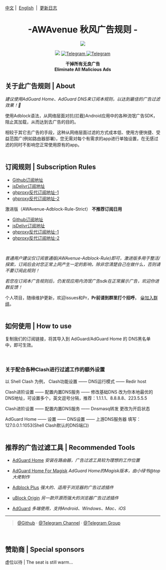 <div align="left">
<a href="/README.md">中文</a>&nbsp;|&nbsp;
<a href="/README_en-US.md">English</a> &nbsp;|&nbsp;
<a href="/README_Update.md">更新日志</a> 
</div>




<h1 align="center">-AWAvenue 秋风广告规则 -</h1>

<p align="center">
   <img src="https://raw.githubusercontent.com/TG-Twilight/AWAvenue-Adblock-Rule/main/AWAvenue%20%E7%A7%8B%E9%A3%8E%E5%B9%BF%E5%91%8A%E8%A7%84%E5%88%99%EF%BC%88AWAvenue-Adblock-Rule%EF%BC%89.png">
</p>
<p align="center">
 <img src="https://img.shields.io/github/stars/TG-Twilight/AWAvenue-Adblock-Rule?style=for-the-badge&colorA=FFEBEB&colorB=FFD9DC&logo=github&logoColor=black">
  <a href="https://t.me/AWAvenue">
    <img src="https://img.shields.io/badge/dynamic/json?style=for-the-badge&colorA=DAE9FC&colorB=056DE8&label=%E9%A2%91%E9%81%93&logo=telegram&query=%24.data.totalSubs&url=https%3A%2F%2Fapi.spencerwoo.com%2Fsubstats%2F%3Fsource%3Dtelegram%26queryKey%3DAWAvenue" alt="Telegram">
  </a>
  <a href="https://t.me/AWAvenueCheat">
    <img src="https://img.shields.io/badge/dynamic/json?style=for-the-badge&colorA=DAE9FC&colorB=056DE8&label=%E7%BE%A4%E8%81%8A&logo=telegram&query=%24.data.totalSubs&url=https%3A%2F%2Fapi.spencerwoo.com%2Fsubstats%2F%3Fsource%3Dtelegram%26queryKey%3DAWAvenueChat" alt="Telegram">
  </a>
</p>


<p align="center"><b>干掉所有无良广告<br>Eliminate All Malicious Ads</b></p>


## 关于此广告规则 | About

*建议使用AdGuard Home、AdGuard DNS来订阅本规则，以达到最佳的广告过滤效果！🐼*

使用Adblock语法，从网络层面对抗(拦截)Android应用中的各种流氓广告SDK，阻止其加载，从而达到去广告的目的。

相较于其它去广告的手段，这种从网络层面过滤的方式成本低、使用方便快捷、受益范围广(例如路由器部署)，您无需对每个有需求的app进行单独设置，在无感过滤的同时不影响您正常使用原有的app。
<br />
<br />
## 订阅规则 | Subscription Rules

- [Github订阅地址](https://raw.githubusercontent.com/TG-Twilight/AWAvenue-Adblock-Rule/main/AWAvenue-Adblock-Rule.txt)
- [jsDelivr订阅地址](https://jsd.onmicrosoft.cn/gh/TG-Twilight/AWAvenue-Adblock-Rule@main/AWAvenue-Adblock-Rule.txt)
- [ghproxy反代订阅地址-1](https://ghproxy.net/https://raw.githubusercontent.com/TG-Twilight/AWAvenue-Adblock-Rule/main/AWAvenue-Adblock-Rule.txt)
- [ghproxy反代订阅地址-2](https://ghproxy.com/https://raw.githubusercontent.com/TG-Twilight/AWAvenue-Adblock-Rule/main/AWAvenue-Adblock-Rule.txt)

激进版（AWAvenue-Adblock-Rule-Strict） **不推荐订阅日用**
- [Github订阅地址](https://raw.githubusercontent.com/TG-Twilight/AWAvenue-Adblock-Rule/main/AWAvenue-Adblock-Rule-Strict.txt)
- [jsDelivr订阅地址](https://jsd.onmicrosoft.cn/gh/TG-Twilight/AWAvenue-Adblock-Rule@main/AWAvenue-Adblock-Rule-Strict.txt)
- [ghproxy反代订阅地址-1](https://ghproxy.net/https://raw.githubusercontent.com/TG-Twilight/AWAvenue-Adblock-Rule/main/AWAvenue-Adblock-Rule-Strict.txt)
- [ghproxy反代订阅地址-2](https://ghproxy.com/https://raw.githubusercontent.com/TG-Twilight/AWAvenue-Adblock-Rule/main/AWAvenue-Adblock-Rule-Strict.txt)
 <br />
 
 *普通用户建议仅订阅普通版(AWAvenue-Adblock-Rule)即可，激进版多用于整活/探索，订阅后会对您正常上网产生一定的影响，除非您清楚自己在做什么，否则请不要订阅此规则！*

 *若您在订阅本广告规则后，仍发现应用内流氓广告sdk在正常展示广告，欢迎你进群反馈！*

个人项目，随缘维护更新，欢迎issues和Pr，**Pr前请到群里打个招呼**。   [😀加入群组](https://t.me/AWAvenueCheat)。
<br />
<br />
## 如何使用 | How to use

复制我们的订阅链接，将其导入到 AdGuard/AdGuard Home 的 DNS黑名单 中，即可生效。
<br />
<br />
<br />
### 关于配合各种Clash进行过滤工作的额外设置
以 Shell Clash 为例，
Clash功能设置 —— DNS运行模式 —— Redir host

Clash进阶设置 —— 配置内置DNS服务 —— 修改基础DNS 改为你本地最优的DNS地址，可设置多个，英文逗号分隔，推荐：1.1.1.1、8.8.8.8、223.5.5.5

Clash进阶设置 —— 配置内置DNS服务 —— Dnsmasq转发 更改为开启状态

AdGuard Home —— 设置 —— DNS设置 —— 上游DNS服务器 填写：127.0.0.1:1053(Shell Clash默认的DNS端口)
<br />
<br />
## 推荐的广告过滤工具 | Recommended Tools
- [AdGuard Home](https://github.com/AdguardTeam/AdGuardHome)    *安装在路由器，广告过滤工具较为理想的工作位置*

- [AdGuard Home For Magisk](https://t.me/AWAvenue/357)   *AdGuard Home的Magisk版本，由小绿书@top大佬制作*

- [Adblock Plus](https://adblockplus.org/)    *强大的、适用于浏览器的广告过滤插件*

- [uBlock Origin](https://ublockorigin.com/)    *另一款开源而强大的浏览器广告过滤插件*

- [AdGuard](https://adguard.com/)    *多端使用，支持Android、Windows、Mac、iOS*


---

> [@Github](https://github.com/TG-Twilight/AWAvenue-Adblock-Rule) · [@Telegram Channel](https://t.me/AWAvenue) · [@Telegram Group](https://t.me/AWAvenueCheat)

<br />

## 赞助商 | Special sponsors

虚位以待 | The seat is still warm...
